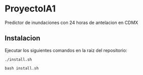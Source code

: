 # ProyectoIA1
Predictor de inundaciones con 24 horas de antelacion en CDMX

## Instalacion
Ejecutar los siguientes comandos en la raiz del repositorio:
``` SHELL
./install.sh
```
``` SHELL
bash install.sh
```

